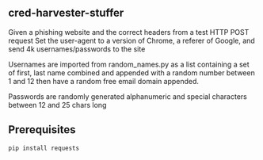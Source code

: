 ## cred-harvester-stuffer

Given a phishing website and the correct headers from a test HTTP POST request
Set the user-agent to a version of Chrome, a referer of Google, and send 4k usernames/passwords to the site

Usernames are imported from random_names.py as a list containing a set of first, last name combined
and appended with a random number between 1 and 12 then have a random free email domain appended.

Passwords are randomly generated alphanumeric and special characters between 12 and 25 chars long

## Prerequisites
`pip install requests`
